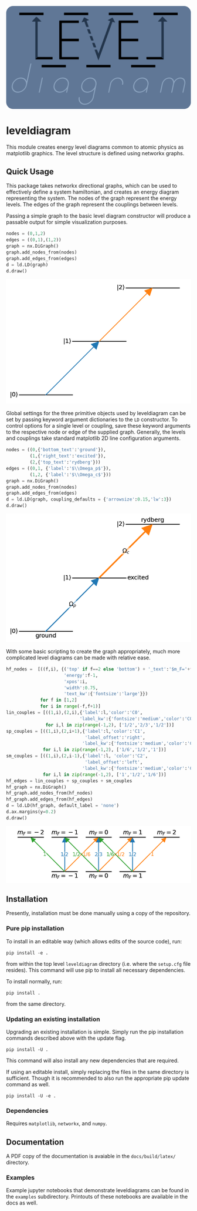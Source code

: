 <img src="https://raw.githubusercontent.com/dihm/leveldiagram/main/docs/source/img/LevelDiagramLogo300.png" alt="leveldiagram" style="max-width: 100%;">

# leveldiagram

This module creates energy level diagrams common to atomic physics as matplotlib graphics.
The level structure is defined using networkx graphs.

## Quick Usage

This package takes networkx directional graphs,
which can be used to effectively define a system hamiltonian,
and creates an energy diagram representing the system.
The nodes of the graph represent the energy levels.
The edges of the graph represent the couplings between levels.

Passing a simple graph to the basic level diagram constructor will produce a passable output for simple visualization purposes.

```python
nodes = (0,1,2)
edges = ((0,1),(1,2))
graph = nx.DiGraph()
graph.add_nodes_from(nodes)
graph.add_edges_from(edges)
d = ld.LD(graph)
d.draw()
```
![Simple 3-level diagram with default options](https://raw.githubusercontent.com/dihm/leveldiagram/main/docs/source/img/basic_example.png)

Global settings for the three primitive objects used by leveldiagram can be set by passing keyword argument dictionaries to the `LD` constructor.
To control options for a single level or coupling,
save these keyword arguments to the respective node or edge of the supplied graph.
Generally, the levels and couplings take standard matplotlib 2D line configuration arguments.

```python
nodes = ((0,{'bottom_text':'ground'}),
         (1,{'right_text':'excited'}),
         (2,{'top_text':'rydberg'}))
edges = ((0,1, {'label':'$\\Omega_p$'}),
         (1,2, {'label':'$\\Omega_c$'}))
graph = nx.DiGraph()
graph.add_nodes_from(nodes)
graph.add_edges_from(edges)
d = ld.LD(graph, coupling_defaults = {'arrowsize':0.15,'lw':3})
d.draw()
```
![3-level diagram with some custom options](https://raw.githubusercontent.com/dihm/leveldiagram/main/docs/source/img/intermediate_example.png)

With some basic scripting to create the graph appropriately,
much more complicated level diagrams can be made with relative ease.

```python
hf_nodes =  [((f,i), {('top' if f==2 else 'bottom') + '_text':'$m_F='+f'{i:d}'+'$',
                      'energy':f-1,
                      'xpos':i,
                      'width':0.75,
                      'text_kw':{'fontsize':'large'}})
             for f in [1,2]
             for i in range(-f,f+1)]
lin_couples = [((1,i),(2,i),{'label':l,'color':'C0',
                            'label_kw':{'fontsize':'medium','color':'C0'}})
               for i,l in zip(range(-1,2), ['1/2','2/3','1/2'])]
sp_couples = [((1,i),(2,i+1),{'label':l,'color':'C1',
                              'label_offset':'right',
                             'label_kw':{'fontsize':'medium','color':'C1'}})
              for i,l in zip(range(-1,2), ['1/6','1/2','1'])]
sm_couples = [((1,i),(2,i-1),{'label':l, 'color':'C2',
                              'label_offset':'left',
                             'label_kw':{'fontsize':'medium','color':'C2'}})
              for i,l in zip(range(-1,2), ['1','1/2','1/6'])]
hf_edges = lin_couples + sp_couples + sm_couples
hf_graph = nx.DiGraph()
hf_graph.add_nodes_from(hf_nodes)
hf_graph.add_edges_from(hf_edges)
d = ld.LD(hf_graph, default_label = 'none')
d.ax.margins(y=0.2)
d.draw()
```
![Hyperfine states with Clebsh-Gordon Coefficients](https://raw.githubusercontent.com/dihm/leveldiagram/main/docs/source/img/hyperfine.png)


## Installation

Presently, installation must be done manually using a copy of the repository.

### Pure pip installation

To install in an editable way (which allows edits of the source code), run:
```shell
pip install -e .
```
from within the top level `leveldiagram` directory (i.e. where the `setup.cfg` file resides).
This command will use pip to install all necessary dependencies.

To install normally, run:
```shell
pip install .
```
from the same directory.


### Updating an existing installation

Upgrading an existing installation is simple.
Simply run the pip installation commands described above with the update flag.
```shell
pip install -U .
```
This command will also install any new dependencies that are required.

If using an editable install, simply replacing the files in the same directory is sufficient.
Though it is recommended to also run the appropriate pip update command as well.
```shell
pip install -U -e .
```

### Dependencies

Requires `matplotlib`, `networkx`, and `numpy`.

## Documentation

A PDF copy of the documentation is avaiable in the `docs/build/latex/` directory.

### Examples

Example jupyter notebooks that demonstrate leveldiagrams can be found in the `examples` subdirectory.
Printouts of these notebooks are available in the docs as well.